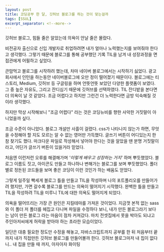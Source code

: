 ```yaml
---
layout: post
title: 코딩공부 한 달, 깃허브 블로그를 하는 것이 맞는걸까
tags: [SSUL]
excerpt_separator: <!--more-->
---
```


<span>깃허브 블로그, 힘들 줄은 알았는데 의욕이 안날 줄은 몰랐다. </span>

<!--more-->

비전공자 출신으로 신입 개발자로 취업하려면 내가 얼마나 노력했는지를 보여줘야 한다고 생각했다.
그렇기 때문에 블로그를 통해 공부했던 기록 TIL을 남겨 내 성장과정을 면접관에게 어필하고 싶었다.


큰맘먹고 블로그를 시작하려 했는데, 차마 네이버 블로그에서는 시작하기 싫었다. 광고회사에서 인턴을 하는동안 네이버블로그에 오만 정이 떨어졌기 때문이다. 블로그에는 티스토리, Medium, 깃허브 등 구글링을 하며 언뜻언뜻 보았던 다양한 플랫폼이 보였다.
그 중  높은 자유도, 그리고 잔디심기 때문에 깃허브를 선택하였다. TIL 잔디밭을 본다면 더 의욕이 날 것 같았다. 조금 어렵다고 하지만 그런건 더 노력한다면 금방 익숙해질 것이라 생각했다.


하지만 막상 시작해보니 "조금 어렵다" 라는 것은 코딩뉴비를 향한 사악한 거짓말이 아니었을까 싶다. 

조금 수준이 아니었다. 블로그 개설만 사흘이 걸렸다. css가 나타나지 않는가 하면, 무엇을 수정해야 할 지도 모르는 알 수 없는 영어만 가득했다. 글쓰기 버튼이 어디있는지 한참 찾기도 했다. 마크다운 파일로 작성해서 넣어야 한다는 것을 알았을 땐 분명 거짓말이라고, 어딘가 글쓰기 버튼이 있을거라 믿었다. 



처음엔 이런저런 오류를 해결해가며 *'이렇게 배우고 성장하는 거지'* 하며 뿌듯했었다. 블로그 이름도 짓고, 아이콘도 만들고 하나하나 변해가는 블로그를 보며 뿌듯했었다. 폴더별로 정돈된 코드들을 보며 좋은 코딩이 이런 것인가 하는 배움도 얻었다. 

그렇게 일주일 빡세게 블로그 틀을 만들고 TIL을 작성하며 나의 포트폴리오를 만들어가려 했지만, 가면 갈수록 블로그를 만드는 의욕이 떨어지기 시작했다. 완벽한 틀을 만들고 TIL을 작성하려 TIL을 미루니 TIL에 대한 의욕도 떨어지게 되었다.

의욕을 떨어뜨리는 가장 큰 원인은 지킬테마를 가져온 것이었다. 지금껏 본적 없는 sass와 이 폴더 저 폴더를 헤집고 다니며 파일을 수정하다 보니, 내가 만든 블로그라기 보다는 남이 만든 블로그 라는 마음이 점차 커져갔다. 마치 전셋집에서 못을 박아도 되냐고 주인아저씨에게 허락을 받아야 하는 초라한 모습이었다.


일단은 대충 필요한 정도만 수정을 해놓고, 자바스크립트까지 공부를 한 뒤 처음부터 끝까지 내가 직접만든 깃허브 블로그를 만들어볼까 한다. 깃허브 블로그마저 내 집이 없다니.. 내 집을 만들 때 까지, 아자아자 화이팅


